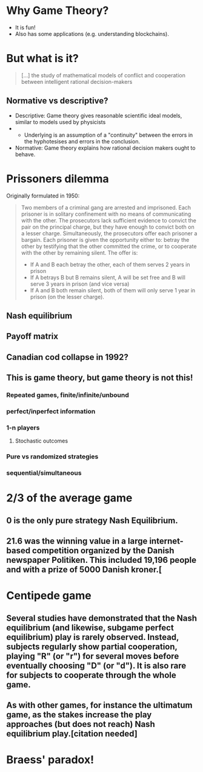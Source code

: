 # Why Game Theory?
* It is fun!
* Also has some applications (e.g. understanding blockchains). 

# But what is it?

> [...] the study of mathematical models of conflict and cooperation between intelligent rational decision-makers

## Normative vs descriptive?

* Descriptive: Game theory gives reasonable scientific ideal models, similar to models used by physicists
*   * Underlying is an assumption of a "continuity" between the errors in the hyphotesises and errors in the conclusion.
* Normative: Game theory explains how rational decision makers ought to behave. 

# Prissoners dilemma

Originally formulated in 1950:

> Two members of a criminal gang are arrested and imprisoned. Each prisoner is in solitary confinement with no means of communicating with the other. The prosecutors lack sufficient evidence to convict the pair on the principal charge, but they have enough to convict both on a lesser charge. Simultaneously, the prosecutors offer each prisoner a bargain. Each prisoner is given the opportunity either to: betray the other by testifying that the other committed the crime, or to cooperate with the other by remaining silent. The offer is:
>
> * If A and B each betray the other, each of them serves 2 years in prison
> * If A betrays B but B remains silent, A will be set free and B will serve 3 years in prison (and vice versa)
> * If A and B both remain silent, both of them will only serve 1 year in prison (on the lesser charge).


## Nash equilibrium


## Payoff matrix



## Canadian cod collapse in 1992?


## This is game theory, but game theory is not this!


### Repeated games, finite/infinite/unbound


### perfect/inperfect information


### 1-n players

1.  Stochastic outcomes


### Pure vs randomized strategies


### sequential/simultaneous


# 2/3 of the average game


## 0 is the only pure strategy Nash Equilibrium.


## 21.6 was the winning value in a large internet-based competition organized by the Danish newspaper Politiken. This included 19,196 people and with a prize of 5000 Danish kroner.[


# Centipede game


## Several studies have demonstrated that the Nash equilibrium (and likewise, subgame perfect equilibrium) play is rarely observed. Instead, subjects regularly show partial cooperation, playing "R" (or "r") for several moves before eventually choosing "D" (or "d"). It is also rare for subjects to cooperate through the whole game.


## As with other games, for instance the ultimatum game, as the stakes increase the play approaches (but does not reach) Nash equilibrium play.[citation needed]


# Braess' paradox!

